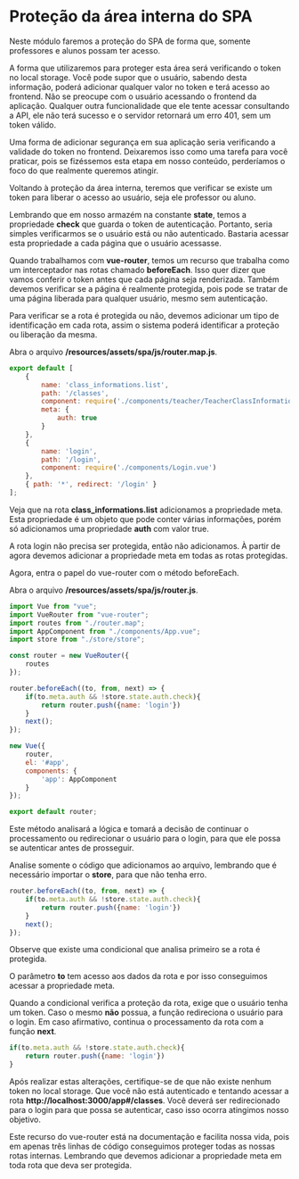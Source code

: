 # Proteção da área interna do SPA

Neste módulo faremos a proteção do SPA de forma que, somente professores e alunos possam ter acesso.

A forma que utilizaremos para proteger esta área será verificando o token no local storage. Você pode supor que o usuário, sabendo desta informação, poderá adicionar qualquer valor no token e terá acesso ao frontend. Não se preocupe com o usuário acessando o frontend da aplicação. Qualquer outra funcionalidade que ele tente acessar consultando a API, ele não terá sucesso e o servidor retornará um erro 401, sem um token válido.

Uma forma de adicionar segurança em sua aplicação seria verificando a validade do token no frontend. Deixaremos isso como uma tarefa para você praticar, pois se fizéssemos esta etapa em nosso conteúdo, perderíamos o foco do que realmente queremos atingir.

Voltando à proteção da área interna, teremos que verificar se existe um token para liberar o acesso ao usuário, seja ele professor ou aluno.

Lembrando que em nosso armazém na constante **state**, temos a propriedade **check** que guarda o token de autenticação. Portanto, seria simples verificarmos se o usuário está ou não autenticado. Bastaria acessar esta propriedade a cada página que o usuário acessasse.

Quando trabalhamos com **vue-router**, temos um recurso que trabalha como um interceptador nas rotas chamado **beforeEach**. Isso quer dizer que vamos conferir o token antes que cada página seja renderizada. Também devemos verificar se a página é realmente protegida, pois pode se tratar de uma página liberada para qualquer usuário, mesmo sem autenticação.

Para verificar se a rota é protegida ou não, devemos adicionar um tipo de identificação em cada rota, assim o sistema poderá identificar a proteção ou liberação da mesma.  

Abra o arquivo **/resources/assets/spa/js/router.map.js**.

```js
export default [
    {
        name: 'class_informations.list',
        path: '/classes',
        component: require('./components/teacher/TeacherClassInformationList.vue'),
        meta: {
            auth: true
        }
    },
    {
        name: 'login',
        path: '/login',
        component: require('./components/Login.vue')
    },
    { path: '*', redirect: '/login' }
];
```

Veja que na rota **class_informations.list** adicionamos a propriedade meta. Esta propriedade é um objeto que pode conter várias informações, porém só adicionamos uma propriedade **auth** com valor true.

A rota login não precisa ser protegida, então não adicionamos. À partir de agora devemos adicionar a propriedade meta em todas as rotas protegidas.

Agora, entra o papel do vue-router com o método beforeEach. 

Abra o arquivo **/resources/assets/spa/js/router.js**.

```js
import Vue from "vue";
import VueRouter from "vue-router";
import routes from "./router.map";
import AppComponent from "./components/App.vue";
import store from "./store/store";

const router = new VueRouter({
    routes
});

router.beforeEach((to, from, next) => {
    if(to.meta.auth && !store.state.auth.check){
        return router.push({name: 'login'})
    }
    next();
});

new Vue({
    router,
    el: '#app',
    components: {
        'app': AppComponent
    }
});

export default router;
```

Este método analisará a lógica e tomará a decisão de continuar o processamento ou redirecionar o usuário para o login, para que ele possa se autenticar antes de prosseguir.

Analise somente o código que adicionamos ao arquivo, lembrando que é necessário importar o **store**, para que não tenha erro.

```js
router.beforeEach((to, from, next) => {
    if(to.meta.auth && !store.state.auth.check){
        return router.push({name: 'login'})
    }
    next();
});
```

Observe que existe uma condicional que analisa primeiro se a rota é protegida.

O parâmetro **to** tem acesso aos dados da rota e por isso conseguimos acessar a propriedade meta.

Quando a condicional verifica a proteção da rota, exige que o usuário tenha um token. Caso o mesmo **não** possua, a função redireciona o usuário para o login. Em caso afirmativo, continua o processamento da rota com a função **next**.

```js
if(to.meta.auth && !store.state.auth.check){
    return router.push({name: 'login'})
}
```

Após realizar estas alterações, certifique-se de que não existe nenhum token no local storage. Que você não está autenticado e tentando acessar a rota **http://localhost:3000/app#/classes**. Você deverá ser redirecionado para o login para que possa se autenticar, caso isso ocorra atingimos nosso objetivo.

Este recurso do vue-router está na documentação e facilita nossa vida, pois em apenas três linhas de código conseguimos proteger todas as nossas rotas internas. Lembrando que devemos adicionar a propriedade meta em toda rota que deva ser protegida.